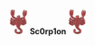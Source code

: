  <img src="https://raw.githubusercontent.com/Scr0p1on/Scr0p1on/main/animated-scorpion-image-0002.gif"  style="max-width: 100%;"> <b>Sc0rp1on</b> <img src="https://raw.githubusercontent.com/Scr0p1on/Scr0p1on/main/animated-scorpion-image-0002.gif"  style="max-width: 100%;"> 

